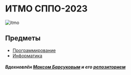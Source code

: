 # ИТМО СППО-2023

![itmo](https://storage.theoryandpractice.ru/tnp/uploads/image_logo/000/024/455/image/9128e681bb.png)

## Предметы
* [Программирование](prog/) 
* [Информатика](informatics/)


##### Вдохновлён [Максом Барсуковым](https://github.com/maxbarsukov) и его [репозиторием](https://github.com/maxbarsukov/itmo)

